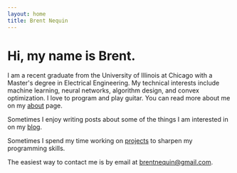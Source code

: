 ```yaml
---
layout: home
title: Brent Nequin
---
```


# Hi, my name is Brent.

I am a recent graduate from the University of Illinois at Chicago with a Master's degree in Electrical Engineering. My technical interests include machine learning, neural networks, algorithm design, and convex optimization. I love to program and play guitar. You can read more about me on my [about](http://brentnequin.com/about/) page.

Sometimes I enjoy writing posts about some of the things I am interested in on my [blog](http://brentnequin.com/blog).

Sometimes I spend my time working on [projects](http://brentnequin.com/projects/) to sharpen my programming skills.

The easiest way to contact me is by email at <brentnequin@gmail.com>.
